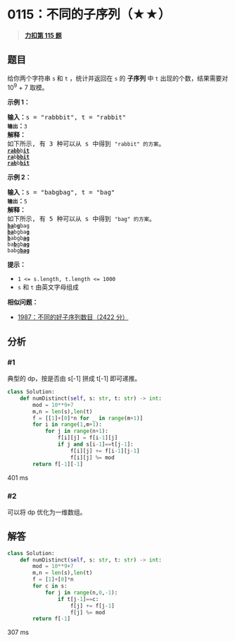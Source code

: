 # 0115：不同的子序列（★★）


> <u>**[力扣第 115 题](https://leetcode.cn/problems/distinct-subsequences/)**</u>

## 题目

<p>给你两个字符串 <code>s</code><strong> </strong>和 <code>t</code> ，统计并返回在 <code>s</code> 的 <strong>子序列</strong> 中 <code>t</code> 出现的个数，结果需要对 10<sup>9</sup> + 7 取模。</p>



<p><strong>示例 1：</strong></p>

<pre>
<strong>输入：</strong>s = "rabbbit", t = "rabbit"<code>
<strong>输出</strong></code><strong>：</strong><code>3
</code><strong>解释：</strong>
如下所示, 有 3 种可以从 s 中得到 <code>"rabbit" 的方案</code>。
<code><strong><u>rabb</u></strong>b<strong><u>it</u></strong></code>
<code><strong><u>ra</u></strong>b<strong><u>bbit</u></strong></code>
<code><strong><u>rab</u></strong>b<strong><u>bit</u></strong></code></pre>

<p><strong>示例 2：</strong></p>

<pre>
<strong>输入：</strong>s = "babgbag", t = "bag"
<code><strong>输出</strong></code><strong>：</strong><code>5
</code><strong>解释：</strong>
如下所示, 有 5 种可以从 s 中得到 <code>"bag" 的方案</code>。
<code><strong><u>ba</u></strong>b<u><strong>g</strong></u>bag</code>
<code><strong><u>ba</u></strong>bgba<strong><u>g</u></strong></code>
<code><u><strong>b</strong></u>abgb<strong><u>ag</u></strong></code>
<code>ba<u><strong>b</strong></u>gb<u><strong>ag</strong></u></code>
<code>babg<strong><u>bag</u></strong></code>
</pre>



<p><strong>提示：</strong></p>

<ul>
<li><code>1 &lt;= s.length, t.length &lt;= 1000</code></li>
<li><code>s</code> 和 <code>t</code> 由英文字母组成</li>
</ul>


**相似问题：**
- [1987：不同的好子序列数目（2422 分）](/leetcode/1987)


## 分析

### #1

典型的 dp，按是否由 s[-1] 拼成 t[-1] 即可递推。

```python
class Solution:
    def numDistinct(self, s: str, t: str) -> int:
        mod = 10**9+7
        m,n = len(s),len(t)
        f = [[1]+[0]*n for _ in range(m+1)]
        for i in range(1,m+1):
            for j in range(n+1):
                f[i][j] = f[i-1][j]
                if j and s[i-1]==t[j-1]:
                    f[i][j] += f[i-1][j-1]
                    f[i][j] %= mod
        return f[-1][-1]
```
401 ms

### #2

可以将 dp 优化为一维数组。

## 解答

```python
class Solution:
    def numDistinct(self, s: str, t: str) -> int:
        mod = 10**9+7
        m,n = len(s),len(t)
        f = [1]+[0]*n 
        for c in s:
            for j in range(n,0,-1):
                if t[j-1]==c:
                    f[j] += f[j-1]
                    f[j] %= mod
        return f[-1]
```
307 ms
